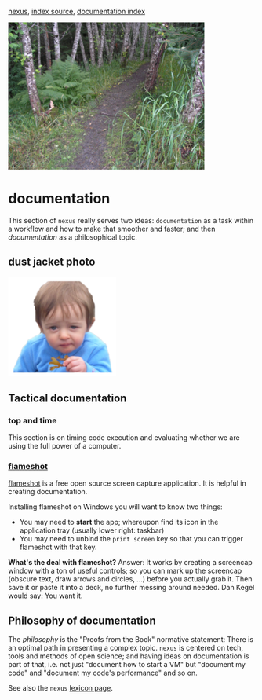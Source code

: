 [nexus](https://robfatland.github.io/nexus), [index source](https://github.com/robfatland/nexus/blob/gh-pages/index.md), 
[documentation index](https://github.com/robfatland/nexus/blob/gh-pages/documentation/index.md)

<img src="../assets/img/forestpath.jpg"
     alt="my kingdom for some breadcrumbs"
     width="400"
     style="float: center; margin-right: 10px;" />


# documentation


This section of `nexus` really serves two ideas: `documentation` as a task within a workflow and how to make that
smoother and faster; and then *documentation* as a philosophical topic.


## dust jacket photo


<img src="../assets/img/author.png"
     alt="the author in a contemplative moment"
     width="220"
     style="float: center; margin-right: 10px;" />



## Tactical documentation


### top and time


This section is on timing code execution and evaluating whether we are using the full power of a computer.


### [flameshot](https://flameshot.org/)


[flameshot](https://flameshot.org/) is a free open source screen capture application. It is helpful in creating
documentation. 


Installing flameshot on Windows you will want to know two things: 


- You may need to **start** the app; whereupon find its icon in the application tray (usually lower right: taskbar)
- You may need to unbind the `print screen` key so that you can trigger flameshot with that key.


**What's the deal with flameshot?** Answer: It works by creating a screencap window with a ton of
useful controls; so you can mark up the screencap (obscure text, draw arrows and circles, ...)
before you actually grab it. Then save it or paste it into a deck, no further messing around
needed. Dan Kegel would say: You want it. 



## Philosophy of documentation


The *philosophy* is the "Proofs from the Book" normative statement: There is an optimal path in presenting 
a complex topic. `nexus` is centered on tech, tools and methods of open science; and having ideas on documentation
is part of that, i.e. not just "document how to start a VM" but "document my code" and "document
my code's performance" and so on.


See also the `nexus` [lexicon page](https://github.com/robfatland/nexus/blob/gh-pages/lexicon.md). 



